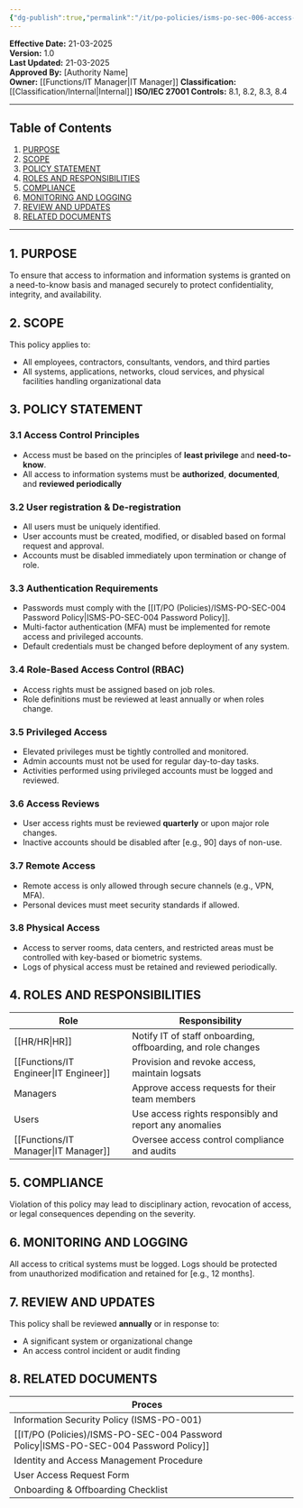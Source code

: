 ```yaml
---
{"dg-publish":true,"permalink":"/it/po-policies/isms-po-sec-006-access-control-policy/"}
---
```


 **Effective Date:** 21-03-2025  
**Version:** 1.0  
**Last Updated:** 21-03-2025  
**Approved By:** [Authority Name]  
**Owner:** [[Functions/IT Manager\|IT Manager]]
**Classification:** [[Classification/Internal\|Internal]]
**ISO/IEC 27001 Controls:** 8.1, 8.2, 8.3, 8.4

---
## **Table of Contents**  
1. [PURPOSE](#purpose)  
2. [SCOPE](#scope)  
3. [POLICY STATEMENT](#policy-statement)  
4. [ROLES AND RESPONSIBILITIES](#roles-and-responsibilities)  
5. [COMPLIANCE](#compliance)  
6. [MONITORING AND LOGGING](#monitoring-and-logging)  
7. [REVIEW AND UPDATES](#review-and-updates)  
8. [RELATED DOCUMENTS](#related-documents) 


---

## **1. PURPOSE**  
To ensure that access to information and information systems is granted on a need-to-know basis and managed securely to protect confidentiality, integrity, and availability.
## **2. SCOPE**
This policy applies to:

- All employees, contractors, consultants, vendors, and third parties
- All systems, applications, networks, cloud services, and physical facilities handling organizational data  
 
## **3. POLICY STATEMENT** 
 ### 3.1 Access Control Principles
- Access must be based on the principles of **least privilege** and **need-to-know**.
- All access to information systems must be **authorized**, **documented**, and **reviewed periodically**
### 3.2 User registration & De-registration
- All users must be uniquely identified.
- User accounts must be created, modified, or disabled based on formal request and approval.
- Accounts must be disabled immediately upon termination or change of role.
### 3.3 Authentication Requirements
- Passwords must comply with the [[IT/PO (Policies)/ISMS-PO-SEC-004 Password Policy\|ISMS-PO-SEC-004 Password Policy]].
- Multi-factor authentication (MFA) must be implemented for remote access and privileged accounts.
- Default credentials must be changed before deployment of any system.
### 3.4 Role-Based Access Control (RBAC)
- Access rights must be assigned based on job roles.
- Role definitions must be reviewed at least annually or when roles change.
### 3.5 Privileged Access
- Elevated privileges must be tightly controlled and monitored.
- Admin accounts must not be used for regular day-to-day tasks.
- Activities performed using privileged accounts must be logged and reviewed.
### 3.6 Access Reviews
- User access rights must be reviewed **quarterly** or upon major role changes.
- Inactive accounts should be disabled after [e.g., 90] days of non-use.
### 3.7 Remote Access
- Remote access is only allowed through secure channels (e.g., VPN, MFA).
- Personal devices must meet security standards if allowed.
### 3.8 Physical Access
- Access to server rooms, data centers, and restricted areas must be controlled with key-based or biometric systems.
- Logs of physical access must be retained and reviewed periodically.

## 4. ROLES AND RESPONSIBILITIES

| **Role**        | **Responsibility**                                           |
| --------------- | ------------------------------------------------------------ |
| [[HR/HR\|HR]]          | Notify IT of staff onboarding, offboarding, and role changes |
| [[Functions/IT Engineer\|IT Engineer]] | Provision and revoke access, maintain logsats                |
| Managers        | Approve access requests for their team members               |
| Users           | Use access rights responsibly and report any anomalies       |
| [[Functions/IT Manager\|IT Manager]]  | Oversee access control compliance and audits                 |
## 5. COMPLIANCE
Violation of this policy may lead to disciplinary action, revocation of access, or legal consequences depending on the severity.
## 6. MONITORING AND LOGGING
All access to critical systems must be logged. Logs should be protected from unauthorized modification and retained for [e.g., 12 months].
## 7. REVIEW AND UPDATES
This policy shall be reviewed **annually** or in response to:

- A significant system or organizational change
- An access control incident or audit finding
## 8. RELATED DOCUMENTS  

| Proces                                    |     |
| ----------------------------------------- | --- |
| Information Security Policy (ISMS-PO-001) |     |
| [[IT/PO (Policies)/ISMS-PO-SEC-004 Password Policy\|ISMS-PO-SEC-004 Password Policy]]       |     |
| Identity and Access Management Procedure  |     |
| User Access Request Form                  |     |
| Onboarding & Offboarding Checklist        |     |












